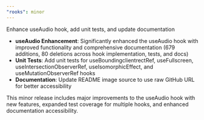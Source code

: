 ```yaml
---
"rooks": minor
---
```


Enhance useAudio hook, add unit tests, and update documentation

- **useAudio Enhancement**: Significantly enhanced the useAudio hook with improved functionality and comprehensive documentation (679 additions, 80 deletions across hook implementation, tests, and docs)
- **Unit Tests**: Add unit tests for useBoundingclientrectRef, useFullscreen, useIntersectionObserverRef, useIsomorphicEffect, and useMutationObserverRef hooks
- **Documentation**: Update README image source to use raw GitHub URL for better accessibility

This minor release includes major improvements to the useAudio hook with new features, expanded test coverage for multiple hooks, and enhanced documentation accessibility.
